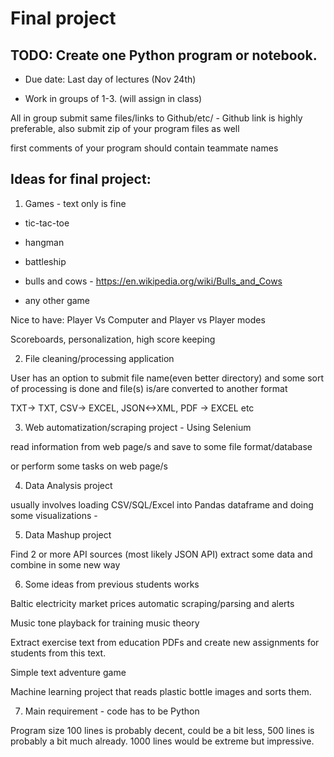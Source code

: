# Final project


## TODO: Create one Python program or notebook.

* Due date: Last day of lectures (Nov 24th)

* Work in groups of 1-3. (will assign in class) 

All in group submit same files/links to Github/etc/ - Github link is highly preferable, also submit zip of your program files as well

first comments of your program should contain teammate names



## Ideas for final project:

1. Games - text only is fine

* tic-tac-toe

* hangman

* battleship

* bulls and cows - https://en.wikipedia.org/wiki/Bulls_and_Cows

* any other game

Nice to have: Player Vs Computer and Player vs Player modes

Scoreboards, personalization, high score keeping

2. File cleaning/processing application

User has an option to submit file name(even better directory) and some sort of processing is done and file(s) is/are converted to another format

TXT-> TXT, CSV-> EXCEL, JSON<->XML, PDF -> EXCEL etc

3. Web automatization/scraping project - Using Selenium

read information from web page/s and save to some file format/database

or perform some tasks on web page/s

4. Data Analysis project 

usually involves loading CSV/SQL/Excel into Pandas dataframe and doing some visualizations -

5. Data Mashup project

Find 2 or more API sources (most likely JSON API) extract some data and combine in some new way

6. Some ideas from previous students works

Baltic electricity market prices automatic scraping/parsing and alerts

Music tone playback for training music theory

Extract exercise text from education PDFs and create new assignments for students from this text.

Simple text adventure game

Machine learning project that reads plastic bottle images and sorts them.

7. Main requirement - code has to be Python

Program size 100 lines is probably decent, could be a bit less, 500 lines is probably a bit much already. 1000 lines would be extreme but impressive.
